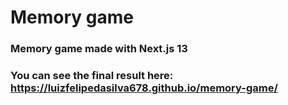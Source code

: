 # Memory game

### Memory game made with Next.js 13

### You can see the final result here: https://luizfelipedasilva678.github.io/memory-game/
